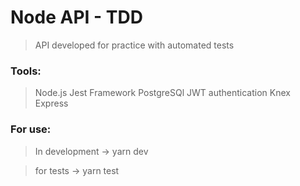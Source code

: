 # Node API - TDD

> API developed for practice with automated tests

### Tools:

> Node.js
> Jest Framework
> PostgreSQl
> JWT authentication
> Knex
> Express

### For use:

> In development -> yarn dev

> for tests -> yarn test
